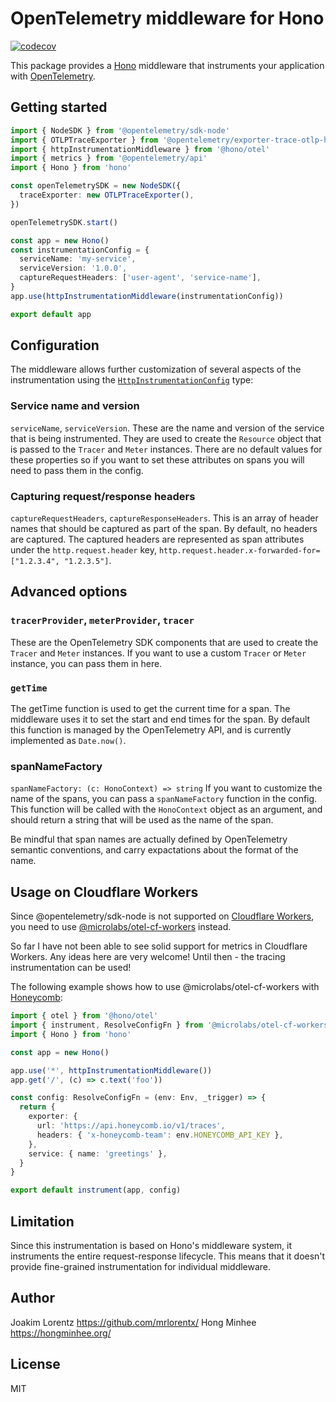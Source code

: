 # OpenTelemetry middleware for Hono

[![codecov](https://codecov.io/github/honojs/middleware/graph/badge.svg?flag=otel)](https://codecov.io/github/honojs/middleware)

This package provides a [Hono](https://hono.dev/) middleware that instruments your application with [OpenTelemetry](https://opentelemetry.io/).

## Getting started

```ts
import { NodeSDK } from '@opentelemetry/sdk-node'
import { OTLPTraceExporter } from '@opentelemetry/exporter-trace-otlp-http'
import { httpInstrumentationMiddleware } from '@hono/otel'
import { metrics } from '@opentelemetry/api'
import { Hono } from 'hono'

const openTelemetrySDK = new NodeSDK({
  traceExporter: new OTLPTraceExporter(),
})

openTelemetrySDK.start()

const app = new Hono()
const instrumentationConfig = {
  serviceName: 'my-service',
  serviceVersion: '1.0.0',
  captureRequestHeaders: ['user-agent', 'service-name'],
}
app.use(httpInstrumentationMiddleware(instrumentationConfig))

export default app
```

## Configuration
The middleware allows further customization of several aspects of the instrumentation using the [`HttpInstrumentationConfig`](./src/types.ts#L4) type:

### Service name and version
`serviceName`, `serviceVersion`.
These are the name and version of the service that is being instrumented. They are used to create the `Resource` object that is passed to the `Tracer` and `Meter` instances.
There are no default values for these properties so if you want to set these attributes on spans you will need to pass them in the config.

### Capturing request/response headers 
`captureRequestHeaders`, `captureResponseHeaders`.
This is an array of header names that should be captured as part of the span. By default, no headers are captured. The captured headers are represented as span attributes under the `http.request.header` key, `http.request.header.x-forwarded-for=["1.2.3.4", "1.2.3.5"]`.

## Advanced options

### `tracerProvider`, `meterProvider`, `tracer`
These are the OpenTelemetry SDK components that are used to create the `Tracer` and `Meter` instances. If you want to use a custom `Tracer` or `Meter` instance, you can pass them in here.


### `getTime`
The getTime function is used to get the current time for a span. The middleware uses it to set the start and end times for the span. By default this function is managed by the OpenTelemetry API, and is currently implemented as `Date.now()`.

### spanNameFactory
`spanNameFactory: (c: HonoContext) => string`
If you want to customize the name of the spans, you can pass a `spanNameFactory` function in the config.
This function will be called with the `HonoContext` object as an argument, and should return a string that will be used as the name of the span.

Be mindful that span names are actually defined by OpenTelemetry semantic conventions, and carry expactations about the format of the name.


## Usage on Cloudflare Workers

Since @opentelemetry/sdk-node is not supported on [Cloudflare Workers](https://workers.cloudflare.com/), you need to use [@microlabs/otel-cf-workers](https://github.com/evanderkoogh/otel-cf-workers) instead.

So far I have not been able to see solid support for metrics in Cloudflare Workers. Any ideas here are very welcome! Until then - the tracing instrumentation can be used!

The following example shows how to use @microlabs/otel-cf-workers with [Honeycomb](https://www.honeycomb.io/):

```ts
import { otel } from '@hono/otel'
import { instrument, ResolveConfigFn } from '@microlabs/otel-cf-workers'
import { Hono } from 'hono'

const app = new Hono()

app.use('*', httpInstrumentationMiddleware())
app.get('/', (c) => c.text('foo'))

const config: ResolveConfigFn = (env: Env, _trigger) => {
  return {
    exporter: {
      url: 'https://api.honeycomb.io/v1/traces',
      headers: { 'x-honeycomb-team': env.HONEYCOMB_API_KEY },
    },
    service: { name: 'greetings' },
  }
}

export default instrument(app, config)
```

## Limitation

Since this instrumentation is based on Hono's middleware system, it instruments the entire request-response lifecycle. This means that it doesn't provide fine-grained instrumentation for individual middleware.

## Author

Joakim Lorentz <https://github.com/mrlorentx/>
Hong Minhee <https://hongminhee.org/>

## License

MIT
